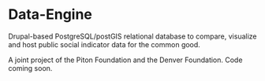 Data-Engine
===========

Drupal-based PostgreSQL/postGIS relational database to compare, visualize and host public social indicator data for the common good. 

A joint project of the Piton Foundation and the Denver Foundation. Code coming soon. 